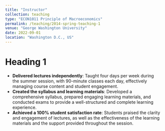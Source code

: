 ```yaml
---
title: "Instructor"
collection: teaching
type: "ECON1011 Principle of Macroeconomics"
permalink: /teaching/2014-spring-teaching-1
venue: "George Washington University"
date: 2022-09-01
location: "Washington D.C., US"
---
```


Heading 1
======

- **Delivered lectures independently**: Taught four days per week during the summer session, with 90-minute classes each day, effectively managing course content and student engagement.
- **Created the syllabus and learning materials**: Developed a comprehensive syllabus, prepared engaging learning materials, and conducted exams to provide a well-structured and complete learning experience.
- **Achieved a 100% student satisfaction rate**: Students praised the clarity and engagement of lectures, as well as the effectiveness of the learning materials and the support provided throughout the session.
